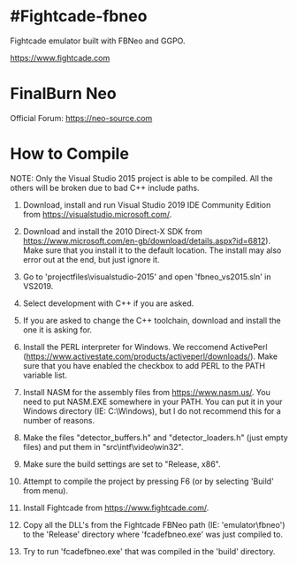 #Fightcade-fbneo
================

Fightcade emulator built with FBNeo and GGPO.

https://www.fightcade.com

# FinalBurn Neo
Official Forum: https://neo-source.com

# How to Compile
NOTE: Only the Visual Studio 2015 project is able to be compiled.
All the others will be broken due to bad C++ include paths.

1) Download, install and run Visual Studio 2019 IDE Community Edition from https://visualstudio.microsoft.com/.

2) Download and install the 2010 Direct-X SDK from https://www.microsoft.com/en-gb/download/details.aspx?id=6812).
   Make sure that you install it to the default location. The install may also error out at the end, but just ignore it.

3) Go to 'projectfiles\visualstudio-2015' and open 'fbneo_vs2015.sln' in VS2019.
4) Select development with C++ if you are asked.
5) If you are asked to change the C++ toolchain, download and install the one it is asking for.

6) Install the PERL interpreter for Windows. We reccomend ActivePerl (https://www.activestate.com/products/activeperl/downloads/).
   Make sure that you have enabled the checkbox to add PERL to the PATH variable list.
   
7) Install NASM for the assembly files from https://www.nasm.us/.
   You need to put NASM.EXE somewhere in your PATH.
   You can put it in your Windows directory (IE: C:\Windows), but I do not recommend this for a number of reasons.
   
8) Make the files "detector_buffers.h" and "detector_loaders.h" (just empty files) and put them in "src\intf\video\win32".
9) Make sure the build settings are set to "Release, x86".
10) Attempt to compile the project by pressing F6 (or by selecting 'Build' from menu).
11) Install Fightcade from https://www.fightcade.com/.
12) Copy all the DLL's from the Fightcade FBNeo path (IE: 'emulator\fbneo') to the 'Release' directory where 'fcadefbneo.exe' was just compiled to.
13) Try to run 'fcadefbneo.exe' that was compiled in the 'build' directory.